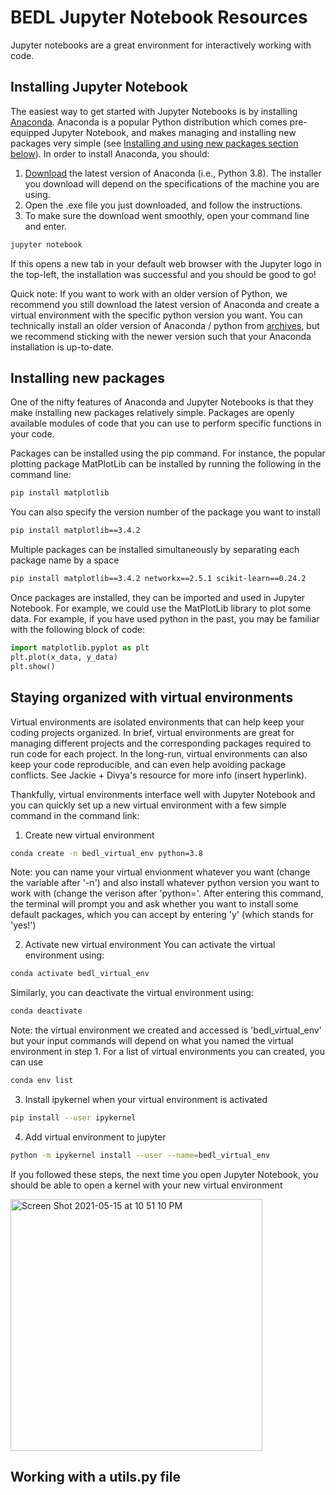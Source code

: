 # BEDL Jupyter Notebook Resources

Jupyter notebooks are a great environment for interactively working with code.

## Installing Jupyter Notebook 
The easiest way to get started with Jupyter Notebooks is by installing [Anaconda](https://www.anaconda.com/products/individual#Downloads). Anaconda is a popular Python distribution which comes pre-equipped Jupyter Notebook, and makes managing and installing new packages very simple (see [Installing and using new packages section below](#installing-and-using-new-packages)). In order to install Anaconda, you should:

1. [Download](https://www.anaconda.com/products/individual#Downloads) the latest version of Anaconda (i.e., Python 3.8). The installer you download will depend on the specifications of the machine you are using.
2. Open the .exe file you just downloaded, and follow the instructions.
3. To make sure the download went smoothly, open your command line and enter.

```bash
jupyter notebook
```
If this opens a new tab in your default web browser with the Jupyter logo in the top-left, the installation was successful and you should be good to go!

Quick note: If you want to work with an older version of Python, we recommend you still download the latest version of Anaconda and create a virtual environment with the specific python version you want. You can technically install an older version of Anaconda / python from [archives](https://repo.anaconda.com/archive/), but we recommend sticking with the newer version such that your Anaconda installation is up-to-date. 

## Installing new packages

One of the nifty features of Anaconda and Jupyter Notebooks is that they make installing new packages relatively simple. Packages are openly available modules of code that you can use to perform specific functions in your code. 

Packages can be installed using the pip command. For instance, the popular plotting package MatPlotLib can be installed by running the following in the command line:

```bash
pip install matplotlib
```

You can also specify the version number of the package you want to install

```bash
pip install matplotlib==3.4.2
```

Multiple packages can be installed simultaneously by separating each package name by a space

```bash
pip install matplotlib==3.4.2 networkx==2.5.1 scikit-learn==0.24.2
```

Once packages are installed, they can be imported and used in Jupyter Notebook. For example, we could use the MatPlotLib library to plot some data. For example, if you have used python in the past, you may be familiar with the following block of code:

```python 
import matplotlib.pyplot as plt
plt.plot(x_data, y_data)
plt.show()
```
## Staying organized with virtual environments
Virtual environments are isolated environments that can help keep your coding projects organized. In brief, virtual environments are great for managing different projects and the corresponding packages required to run code for each project. In the long-run, virtual environments can also keep your code reproducible, and can even help avoiding package conflicts. See Jackie + Divya's resource for more info (insert hyperlink). 

Thankfully, virtual environments interface well with Jupyter Notebook and you can quickly set up a new virtual environment with a few simple command in the command link:
1. Create new virtual environment
```bash
conda create -n bedl_virtual_env python=3.8
```
Note: you can name your virtual envionment whatever you want (change the variable after '-n') and also install whatever python version you want to work with (change the verison after 'python='. After entering this command, the terminal will prompt you and ask whether you want to install some default packages, which you can accept by entering 'y' (which stands for 'yes!')

2. Activate new virtual environment
You can activate the virtual environment using:
```bash
conda activate bedl_virtual_env
```
Similarly, you can deactivate the virtual environment using:

```bash
conda deactivate

```

Note: the virtual environment we created and accessed is 'bedl_virtual_env' but your input commands will depend on what you named the virtual environment in step 1. For a list of virtual environments you can created, you can use

```bash
conda env list
````

3. Install ipykernel when your virtual environment is activated
```bash
pip install --user ipykernel
```
4. Add virtual environment to jupyter 
```bash
python -m ipykernel install --user --name=bedl_virtual_env
```
If you followed these steps, the next time you open Jupyter Notebook, you should be able to open a kernel with your new virtual environment

<img width="403" alt="Screen Shot 2021-05-15 at 10 51 10 PM" src="https://user-images.githubusercontent.com/43210496/118383894-10866400-b5d0-11eb-91bf-73bddd3d4854.png">

## Working with a utils.py file

